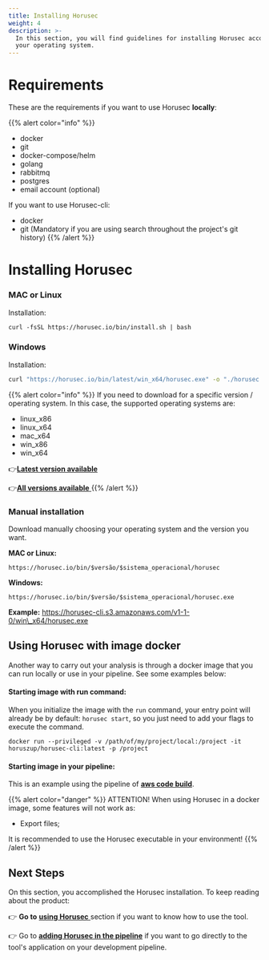 ```yaml
---
title: Installing Horusec
weight: 4
description: >-
  In this section, you will find guidelines for installing Horusec according to
  your operating system.
---
```


# Requirements 
These are the requirements if you want to use Horusec **locally**:

{{% alert color="info" %}}
- docker
- git
- docker-compose/helm
- golang
- rabbitmq
- postgres
- email account (optional)

If you want to use Horusec-cli:
- docker
- git (Mandatory if you are using search throughout the project's git history)
{{% /alert %}}


# Installing Horusec

### **MAC or Linux**

Installation: 

```text
curl -fsSL https://horusec.io/bin/install.sh | bash
```

### **Windows**

Installation: 

```bash
curl "https://horusec.io/bin/latest/win_x64/horusec.exe" -o "./horusec.exe" && ./horusec.exe version
```

{{% alert color="info" %}}
If you need to download for a specific version / operating system. In this case, the supported operating systems are:

* linux\_x86
* linux\_x64
* mac\_x64
* win\_x86
* win\_x64


👉[**Latest version available**](https://horusec.io/bin/version-cli-latest.txt)

👉[**All versions available** ](https://horusec.io/bin/all-version-cli.txt)
{{% /alert %}}



### **Manual installation**

Download manually choosing your operating system and the version you want. 

**MAC or Linux:**

```text
https://horusec.io/bin/$versão/$sistema_operacional/horusec
```

**Windows:**

```text
https://horusec.io/bin/$versão/$sistema_operacional/horusec.exe

```

**Example:** https://horusec-cli.s3.amazonaws.com/v1-1-0/win\_x64/horusec.exe

## Using Horusec with image docker

Another way to carry out your analysis is through a docker image that you can run locally or use in your pipeline. See some examples below:

#### **Starting image with run command:**

When you initialize the image with the `run` command, your entry point will already be by default: `horusec start`, so you just need to add your flags to execute the command.

```text
docker run --privileged -v /path/of/my/project/local:/project -it horuszup/horusec-cli:latest -p /project
```

#### **Starting image in your pipeline:**

This is an example using the pipeline of [**aws code build**](adding-horusec-in-the-pipeline.md).

{{% alert color="danger" %}}
ATTENTION! When using Horusec in a docker image, some features will not work as:

* Export files;

It is recommended to use the Horusec executable in your environment!
{{% /alert %}}

## **Next Steps** 

On this section, you accomplished the Horusec installation. To keep reading about the product: 

👉 **Go to** [**using Horusec** ](/docs/getting-started/using-horusec/) section if you want to know how to use the tool. 

👉 Go to [**adding Horusec in the pipeline**](/docs/getting-started/adding-horusec-in-the-pipeline/) if you want to go directly to the tool's application on your development pipeline.